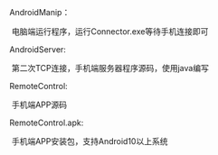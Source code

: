AndroidManip：

​	电脑端运行程序，运行Connector.exe等待手机连接即可

AndroidServer:

​	第二次TCP连接，手机端服务器程序源码，使用java编写

RemoteControl:

​	手机端APP源码

RemoteControl.apk:

​	手机端APP安装包，支持Android10以上系统